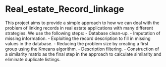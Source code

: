 # Real_estate_Record_linkage

This project aims to provide a simple approach to how we can deal with the problem of linking records in real estate applications with many different strategies.
We use the following steps:
    - Database clean-up.
    - Imputation of missing information.
    - Exploiting the record description to fill in missing values in the database.
    - Reducing the problem size by creating a first group using the Kmeans algorithm.
    - Description filtering.
    - Construction of a similarity matrix as the final step in the approach to calculate similarity and eliminate duplicate listings.
